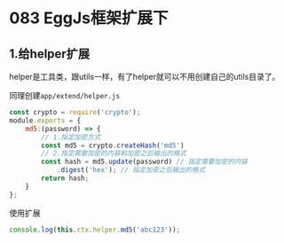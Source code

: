 # 083 EggJs框架扩展下

## 1.给helper扩展

helper是工具类，跟utils一样，有了helper就可以不用创建自己的utils目录了。

同理创建`app/extend/helper.js`

```js
const crypto = require('crypto');
module.exports = {
    md5:(password) => {
        // 1.指定加密方式
        const md5 = crypto.createHash('md5')
        // 2.指定需要加密的内容和加密之后输出的格式
        const hash = md5.update(password) // 指定需要加密的内容
            .digest('hex'); // 指定加密之后输出的格式
        return hash;
    }
};
```

使用扩展

```js
console.log(this.ctx.helper.md5('abc123'));
```
